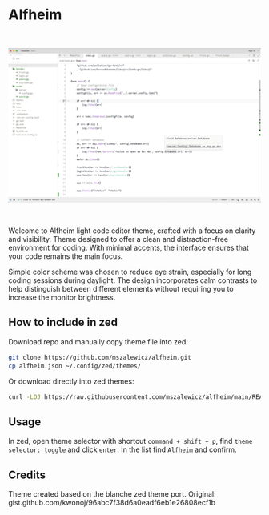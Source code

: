 # Alfheim
<br />

![alfheim](https://github.com/mszalewicz/alfheim/blob/main/static/alfheim_theme.png)

<br />

Welcome to Alfheim light code editor theme, crafted with a focus on clarity and visibility. Theme designed to offer a clean and distraction-free environment for coding. With minimal accents, the interface ensures that your code remains the main focus.

Simple color scheme was chosen to reduce eye strain, especially for long coding sessions during daylight. The design incorporates calm contrasts to help distinguish between different elements without requiring you to increase the monitor brightness.

## How to include in zed

Download repo and manually copy theme file into zed:

```sh
git clone https://github.com/mszalewicz/alfheim.git
cp alfheim.json ~/.config/zed/themes/
```

Or download directly into zed themes:

```sh
curl -LOJ https://raw.githubusercontent.com/mszalewicz/alfheim/main/README.md --output-dir ~/.config/zed/themes/
```

## Usage

In zed, open theme selector with shortcut `command + shift + p`, find `theme selector: toggle` and click `enter`. In the list find `Alfheim` and confirm.

## Credits

Theme created based on the blanche zed theme port. Original: gist.github.com/kwonoj/96abc7f38d6a0eadf6eb1e26808ecf1b
